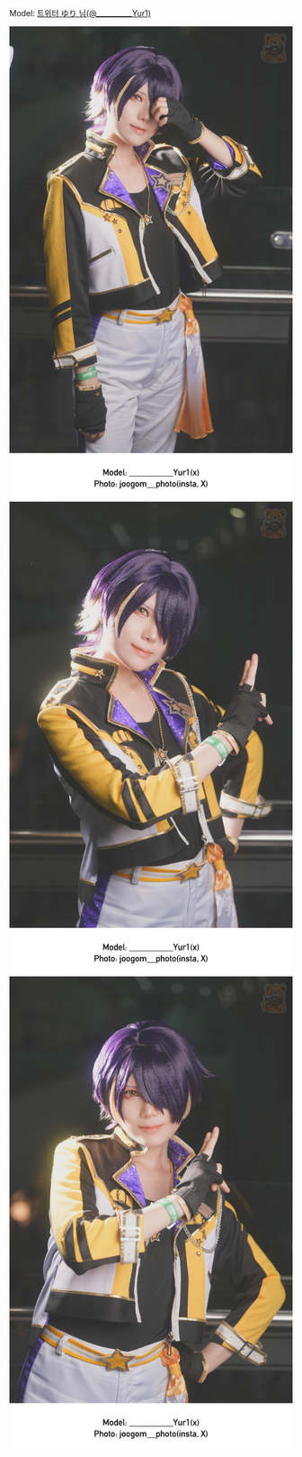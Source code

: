 ﻿---
dddd: 2024-09-21 부코 토
nickname: ゆり
sns_type: x
sns_id: __________Yur1
---

<a name="__________Yur1"></a>
Model: <a href="https://x.com/__________Yur1" target="_blank">트위터 ゆり 님(@__________Yur1)</a>

![DSC01189.jpg](/assets/img/2024/09-21/유리/DSC01189.jpg)
![DSC01185.jpg](/assets/img/2024/09-21/유리/DSC01185.jpg)
![DSC01188.jpg](/assets/img/2024/09-21/유리/DSC01188.jpg)